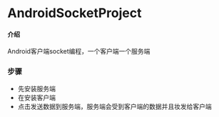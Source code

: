 # AndroidSocketProject

#### 介绍
Android客户端socket编程，一个客户端一个服务端

### 步骤
- 先安装服务端
- 在安装客户端
- 点击发送数据到服务端，服务端会受到客户端的数据并且妆发给客户端